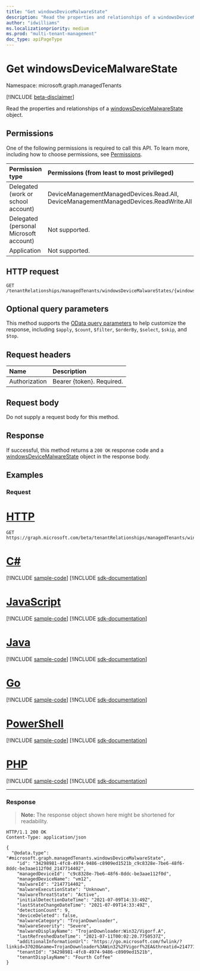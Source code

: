 ```yaml
---
title: "Get windowsDeviceMalwareState"
description: "Read the properties and relationships of a windowsDeviceMalwareState object."
author: "idwilliams"
ms.localizationpriority: medium
ms.prod: "multi-tenant-management"
doc_type: apiPageType
---
```


# Get windowsDeviceMalwareState
Namespace: microsoft.graph.managedTenants

[!INCLUDE [beta-disclaimer](../../includes/beta-disclaimer.md)]

Read the properties and relationships of a [windowsDeviceMalwareState](../resources/managedtenants-windowsdevicemalwarestate.md) object.

## Permissions
One of the following permissions is required to call this API. To learn more, including how to choose permissions, see [Permissions](/graph/permissions-reference).

|Permission type|Permissions (from least to most privileged)|
|:---|:---|
|Delegated (work or school account)|DeviceManagementManagedDevices.Read.All, DeviceManagementManagedDevices.ReadWrite.All|
|Delegated (personal Microsoft account)|Not supported.|
|Application|Not supported.|

## HTTP request

<!-- {
  "blockType": "ignored"
}
-->
``` http
GET /tenantRelationships/managedTenants/windowsDeviceMalwareStates/{windowsDeviceMalwareStateId}
```

## Optional query parameters
This method supports the [OData query parameters](/graph/query-parameters) to help customize the response, including `$apply`, `$count`, `$filter`, `$orderBy`, `$select`, `$skip`, and `$top`.

## Request headers
|Name|Description|
|:---|:---|
|Authorization|Bearer {token}. Required.|

## Request body
Do not supply a request body for this method.

## Response

If successful, this method returns a `200 OK` response code and a [windowsDeviceMalwareState](../resources/managedtenants-windowsdevicemalwarestate.md) object in the response body.

## Examples

### Request

# [HTTP](#tab/http)
<!-- {
  "blockType": "request",
  "name": "get_windowsdevicemalwarestate"
}
-->
``` http
GET https://graph.microsoft.com/beta/tenantRelationships/managedTenants/windowsDeviceMalwareStates/{windowsDeviceMalwareStateId}
```

# [C#](#tab/csharp)
[!INCLUDE [sample-code](../includes/snippets/csharp/get-windowsdevicemalwarestate-csharp-snippets.md)]
[!INCLUDE [sdk-documentation](../includes/snippets/snippets-sdk-documentation-link.md)]

# [JavaScript](#tab/javascript)
[!INCLUDE [sample-code](../includes/snippets/javascript/get-windowsdevicemalwarestate-javascript-snippets.md)]
[!INCLUDE [sdk-documentation](../includes/snippets/snippets-sdk-documentation-link.md)]

# [Java](#tab/java)
[!INCLUDE [sample-code](../includes/snippets/java/get-windowsdevicemalwarestate-java-snippets.md)]
[!INCLUDE [sdk-documentation](../includes/snippets/snippets-sdk-documentation-link.md)]

# [Go](#tab/go)
[!INCLUDE [sample-code](../includes/snippets/go/get-windowsdevicemalwarestate-go-snippets.md)]
[!INCLUDE [sdk-documentation](../includes/snippets/snippets-sdk-documentation-link.md)]

# [PowerShell](#tab/powershell)
[!INCLUDE [sample-code](../includes/snippets/powershell/get-windowsdevicemalwarestate-powershell-snippets.md)]
[!INCLUDE [sdk-documentation](../includes/snippets/snippets-sdk-documentation-link.md)]

# [PHP](#tab/php)
[!INCLUDE [sample-code](../includes/snippets/php/get-windowsdevicemalwarestate-php-snippets.md)]
[!INCLUDE [sdk-documentation](../includes/snippets/snippets-sdk-documentation-link.md)]

---


### Response
>**Note:** The response object shown here might be shortened for readability.
<!-- {
  "blockType": "response",
  "truncated": true,
  "@odata.type": "microsoft.graph.managedTenants.windowsDeviceMalwareState"
}
-->
``` http
HTTP/1.1 200 OK
Content-Type: application/json

{
  "@odata.type": "#microsoft.graph.managedTenants.windowsDeviceMalwareState",
    "id": "34298981-4fc8-4974-9486-c8909ed1521b_c9c8328e-7be6-48f6-8ddc-be3aae112f0d_2147714402",
    "managedDeviceId": "c9c8328e-7be6-48f6-8ddc-be3aae112f0d",
    "managedDeviceName": "vm12",
    "malwareId": "2147714402",
    "malwareExecutionState": "Unknown",
    "malwareThreatState": "Active",
    "initialDetectionDateTime": "2021-07-09T14:33:49Z",
    "lastStateChangeDateTime": "2021-07-09T14:33:49Z",
    "detectionCount": 9,
    "deviceDeleted": false,
    "malwareCategory": "TrojanDownloader",
    "malwareSeverity": "Severe",
    "malwareDisplayName": "TrojanDownloader:Win32/Vigorf.A",
    "lastRefreshedDateTime": "2021-07-11T00:02:20.7750537Z",
    "additionalInformationUrl": "https://go.microsoft.com/fwlink/?linkid=37020&name=TrojanDownloader%3AWin32%2FVigorf%2EA&threatid=2147714402&enterprise=1",
    "tenantId": "34298981-4fc8-4974-9486-c8909ed1521b",
    "tenantDisplayName": "Fourth Coffee"
}
```
